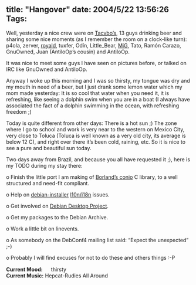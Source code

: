title: "Hangover"
date: 2004/5/22 13:56:26
Tags: 
---
<p>Well, yesterday a nice crew were on <a href="http://www.tacvbo.net/">Tacvbo&#8217;s</a>, 13 guys drinking beer and sharing some nice moments (as I remember the room on a clock-like turn): p4ola, zerver, <a href="http://www.royald.org/">royald</a>, tuxfer, Odín, Little_Bear, <a href="http://www.mig-29.net/">MiG</a>, Tato, Ramón Carazo, GnuOwned, Juan (AntiloOp&#8217;s cousin) and AntiloOp.</p>

<p>It was nice to meet some guys I have seen on pictures before, or talked on IRC like GnuOwned and AntiloOp.</p>

<p>Anyway I woke up this morning and I was so thirsty, my tongue was dry and my mouth in need of a beer, but I just drank some lemon water which my mom made yesterday: It is so cool that water when you need it, it is refreshing, like seeing a dolphin swim when you are in a boat (I always have associated the fact of a dolphin swimming in the ocean, with refreshing freedom ;)</p>

<p>Today is quite different from other days: There is a hot sun ;) The zone where I go to school and work is very near to the western on Mexico City, very close to Toluca (Toluca is well known as a very old city, its average is below 12&#160;C), and right over there it&#8217;s been cold, raining, etc. So it is nice to see a pure and beautiful sun today.</p>

<p>Two days away from Brazil, and because you all have requested it ;), here is my TODO during my stay there:</p>

<p>o Finish the little port I am making of <a href="http://c.conclase.net/Borland/libreria.php?lib=conio">Borland&#8217;s conio</a> C library, to a well structured and need-fit compliant.</p>

<p>o Help on <a href="http://www.debian.org/devel/debian-installer/">debian-installer</a> <a href="http://people.debian.org/%7Eseppy/d-i/translation-status.html">l10n/i18n</a> issues.</p>

<p>o Get involved on <a href="http://www.debian.org/devel/debian-desktop/">Debian Desktop Project</a>.</p>

<p>o Get my packages to the Debian Archive.</p>

<p>o Work a little bit on linevents.</p>

<p>o As somebody on the DebConf4 mailing list said: &#8220;Expect the unexpected&#8221; ;-)</p>

<p>o Probably I will find excuses for not to do these and others things :-P</p>

<p><strong>Current Mood:</strong> <img width="15" height="15" src="http://stat.livejournal.com/img/mood/growf/smileys/hot.gif"/> thirsty<br/><strong>Current Music:</strong> Hepcat-Rudies All Around</p>

